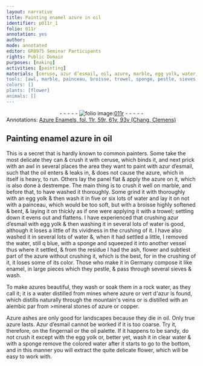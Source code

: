 ```yaml
---
layout: narrative
title: Painting enamel azure in oil
identifier: p011r_1
folio: 011r
annotation: yes
author:
mode: annotated
editor: GR8975 Seminar Participants
rights: Public Domain
purposes: [making]
activities: [painting]
materials: [ceruse, azur d’esmail, oil, azure, marble, egg yolk, water, ash, flower, enamel, azures, vert d'azur, stones, copper, Azure, Azur d’esmail]
tools: [awl, marble, painceau, broisse, trowel, sponge, pestle, sieves, alembic, oil palette]
colors: []
plants: [flower]
animals: []
---
```


 <div class="folio" align="center">- - - - - <a href="http://gallica.bnf.fr/ark:/12148/btv1b9059316c/f26.item" target="_blank"><img src="https://cu-mkp.github.io/GR8975-edition/assets/photo-icon.png" alt="folio image: " style="display:inline-block; margin-bottom:-3px;"/>011r</a> - - - - - </div> 
<div class="annotation" align="left">Annotations:
<a href="https://drive.google.com/drive/folders/0BwJi-u8sfkVDZjVoVURubFJMRlk" target="_blank">Azure Enamels, fol. 11r, 59r, 61v, 93v (Chang, Clemens)</a>
 </div>
 

## Painting enamel azure in oil

 
 <span class="activity"></span>  This is a secret that is hardly known to common painters. Some take the most delicate they can & crush it with <span class="material">ceruse</span>, which binds it, and next prick with an <span class="tool">awl</span> in several places the area they want to paint with <span class="material"><span class="foreign">azur d’esmail</span></span>, such that the <span class="material">oil</span> enters & leaks in, & does not cause the <span class="material">azure</span>, which in itself is heavy, to run. Others lay the panel flat & apply the <span class="material">azure</span> on it, which is also done <span class="foreign">à destrempe</span>. The main thing is to crush it well on <span class="tool"><span class="material">marble</span></span>, and before that, to have washed it thoroughly. Some grind it with thoroughly with an <span class="material">egg yolk</span> & then wash it in five or six lots of <span class="material">water</span> and lay it on not with a <span class="tool"><span class="foreign">painceau</span></span>, which would be too soft, but with a <span class="tool"><span class="foreign">broisse</span></span> highly softened & bent, & laying it on thickly as if one were applying it with a <span class="tool">trowel</span>; settling down it evens out and flattens. I have experienced that crushing <span class="material"><span class="foreign">azur d’esmail</span></span> with <span class="material">egg yolk</span> & then washing it in several lots of <span class="material">water</span> is good, although it loses a little of its vividness in the crushing of it. I have also washed it in several lots of <span class="material">water</span> &, when it had settled a little, I removed the <span class="material">water</span>, still q blue, with a <span class="tool">sponge</span> and squeezed it into another vessel thus where it settled, & from the residue I had the <span class="material">ash</span>, <span class="material"><span class="plant">flower</span></span> and subtlest part of the <span class="material">azure</span> without crushing it, which is the best, for in the crushing of it, it loses some of its color. Those who make it in <span class="place">Germany</span> compose it like <span class="material">enamel</span>, in large pieces which they <span class="tool">pestle</span>, & pass through several <span class="tool">sieves</span> & wash. 
 
 To make <span class="material">azures</span> beautiful, they wash or soak them in a <span class="material_format">rock <span class="material">water</span></span>, as they call it; it is a <span class="material">water</span> distilled from mines where <span class="material">azure</span> or <span class="material"><span class="foreign">vert d'azur</span></span> is found, which distills naturally through the mountain's veins or is distilled with an <span class="tool">alembic</span> par from <span class="material_format">>mineral <span class="material">stones</span></span> of <span class="material">azure</span> or <span class="material">copper</span>. 
 
 <span class="material_format"><span class="material">Azure</span> ashes</span> are only good for landscapes because they die in <span class="material">oil</span>. Only true <span class="material">azure</span> lasts. <span class="material"><span class="foreign">Azur d’esmail</span></span> cannot be worked if it is too coarse. Try it, therefore, on the fingernail or the <span class="tool"><span class="material">oil</span> palette</span>. If it happens to be sandy, do not crush it except with the <span class="material">egg yolk</span> or, better yet, wash it in <span class="material_format">clear <span class="material">water</span></span> & with a sponge remove the <span class="material_format">colored <span class="material">water</span></span> after it starts to go to the bottom, and in this manner you will extract the quite delicate <span class="material"><span class="plant">flower</span></span>, which will be easy to work with. 
 